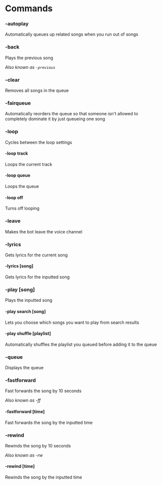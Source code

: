 # Commands

### -autoplay
Automatically queues up related songs when you run out of songs

### -back
Plays the previous song

*Also known as `-previous`*

### -clear
Removes all songs in the queue

### -fairqueue
Automatically reorders the queue so that someone isn't allowed to completely dominate it by just queueing one song

### -loop
Cycles between the loop settings

#### -loop track
Loops the current track

#### -loop queue
Loops the queue

#### -loop off
Turns off looping

### -leave
Makes the bot leave the voice channel

### -lyrics
Gets lyrics for the current song

#### -lyrics [song]
Gets lyrics for the inputted song

### -play [song]
Plays the inputted song

#### -play search [song]
Lets you choose which songs you want to play from search results

#### -play shuffle [playlist]
Automatically shuffles the playlist you queued before adding it to the queue

### -queue
Displays the queue

### -fastforward
Fast forwards the song by 10 seconds

*Also known as -ff*

#### -fastforward [time]
Fast forwards the song by the inputted time

### -rewind
Rewinds the song by 10 seconds

*Also known as -rw*

#### -rewind [time]
Rewinds the song by the inputted time
